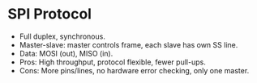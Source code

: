 # SPI Protocol

- Full duplex, synchronous.
- Master-slave: master controls frame, each slave has own SS line.
- Data: MOSI (out), MISO (in).
- Pros: High throughput, protocol flexible, fewer pull-ups.
- Cons: More pins/lines, no hardware error checking, only one master.